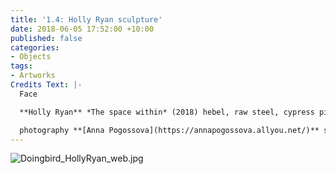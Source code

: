 ```yaml
---
title: '1.4: Holly Ryan sculpture'
date: 2018-06-05 17:52:00 +10:00
published: false
categories:
- Objects
tags:
- Artworks
Credits Text: |-
  Face

  **Holly Ryan** *The space within* (2018) hebel, raw steel, cypress pine, 35 (H) x 20 (W) x 14.5 (D) cm AUD $2200 **[BUY](jericocontemporary.com)**

  photography **[Anna Pogossova](https://annapogossova.allyou.net/)** styling **[Miguel Urbina Tan](https://www.instagram.com/miguelurbinatan)**
---
```


![Doingbird_HollyRyan_web.jpg](/uploads/Doingbird_HollyRyan_web.jpg)